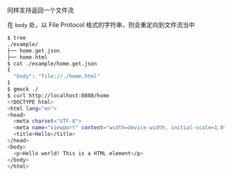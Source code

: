 同样支持返回一个文件流

在 `body` 处，以 File Protocol 格式的字符串，则会重定向到文件流当中

```bash
$ tree
./example/
├── home.get.json
├── home.html
$ cat ./example/home.get.json
{
  "body": "file://./home.html"
}
$ gmock ./
$ curl http://localhost:8080/home
<!DOCTYPE html>
<html lang="en">
<head>
  <meta charset="UTF-8">
  <meta name="viewport" content="width=device-width, initial-scale=1.0">
  <title>Hello</title>
</head>
<body>
  <p>Hello world! This is a HTML element</p>
</body>
</html>
```
